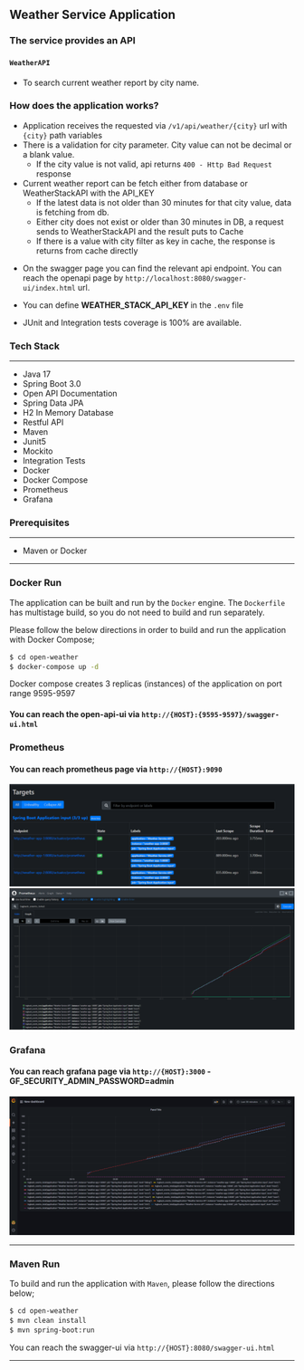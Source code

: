 ## Weather Service Application

### The service provides an API
#### `WeatherAPI`
* To search current weather report by city name.


### How does the application works?
* Application receives the requested via `/v1/api/weather/{city}` url with `{city}` path variables
* There is a validation for city parameter. City value can not be decimal or a blank value. 
  * If the city value is not valid, api returns `400 - Http Bad Request` response
* Current weather report can be fetch either from database or WeatherStackAPI with the API_KEY
  * If the latest data is not older than 30 minutes for that city value, data is fetching from db.
  * Either city does not exist or older than 30 minutes in DB, a request sends to WeatherStackAPI and the result puts to Cache
  * If there is a value with city filter as key in cache, the response is returns from cache directly

- On the swagger page you can find the relevant api endpoint. You can reach the openapi page by `http://localhost:8080/swagger-ui/index.html` url.

- You can define <b>WEATHER_STACK_API_KEY </b> in the `.env` file

- JUnit and Integration tests coverage is 100% are available.

### Tech Stack

---
- Java 17
- Spring Boot 3.0
- Open API Documentation
- Spring Data JPA
- H2 In Memory Database
- Restful API
- Maven
- Junit5
- Mockito
- Integration Tests
- Docker
- Docker Compose
- Prometheus
- Grafana


### Prerequisites

---
- Maven or Docker
---

### Docker Run
The application can be built and run by the `Docker` engine. The `Dockerfile` has multistage build, so you do not need to build and run separately.

Please follow the below directions in order to build and run the application with Docker Compose;

```sh
$ cd open-weather
$ docker-compose up -d
```

Docker compose creates 3 replicas (instances) of the application on port range 9595-9597

#### You can reach the open-api-ui via  `http://{HOST}:{9595-9597}/swagger-ui.html`
### Prometheus
#### You can reach prometheus page via `http://{HOST}:9090`
![Prometheus 1](pictures/PrometheusTargets.png) ![Prometheus 2](pictures/PrometheusGraph.png)
### Grafana
#### You can reach grafana page via `http://{HOST}:3000` - GF_SECURITY_ADMIN_PASSWORD=admin
![Grafana](pictures/GrafanaGraph.png)

---
### Maven Run
To build and run the application with `Maven`, please follow the directions below;

```sh
$ cd open-weather
$ mvn clean install
$ mvn spring-boot:run
```
You can reach the swagger-ui via  `http://{HOST}:8080/swagger-ui.html`

---
